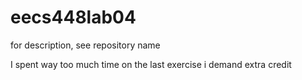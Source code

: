 # eecs448lab04
for description, see repository name

I spent way too much time on the last exercise i demand extra credit
